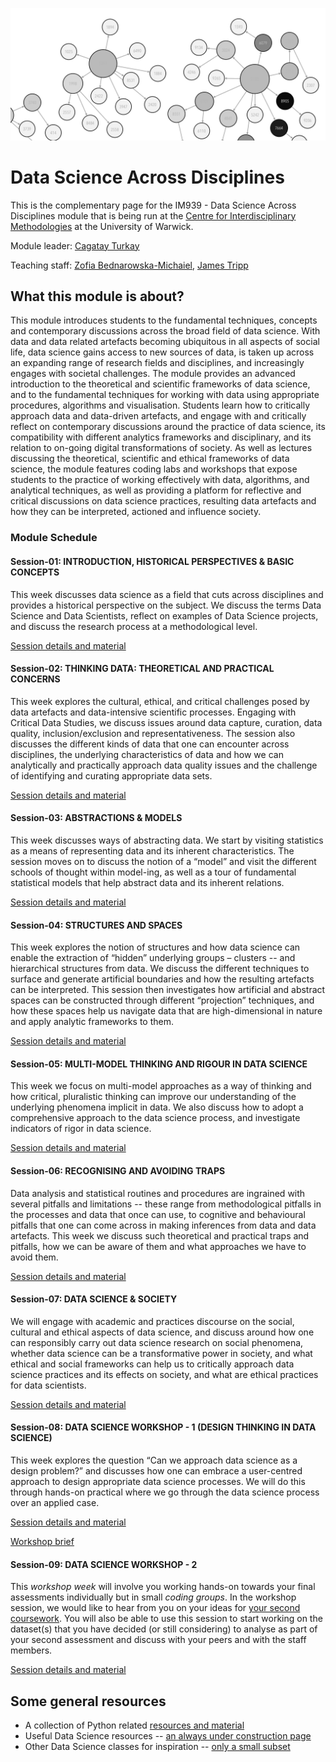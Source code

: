 ![teaser](images/teaser3.png)

# Data Science Across Disciplines

This is the complementary page for the IM939 - Data Science Across Disciplines module that is being run at the [Centre for Interdisciplinary Methodologies](https://warwick.ac.uk/fac/cross_fac/cim/) at the University of Warwick.

Module leader: [Cagatay Turkay](https://warwick.ac.uk/fac/cross_fac/cim/people/cagatay-turkay/)

Teaching staff: [Zofia Bednarowska-Michaiel](https://warwick.ac.uk/fac/cross_fac/cim/people/zofia-bednarowska-michaiel/), [James Tripp](https://warwick.ac.uk/fac/cross_fac/cim/people/james-tripp/)

## What this module is about?  

This module introduces students to the fundamental techniques, concepts and contemporary discussions across the broad field of data science. With data and data related artefacts becoming ubiquitous in all aspects of social life, data science gains access to new sources of data, is taken up across an expanding range of research fields and disciplines, and increasingly engages with societal challenges. The module provides an advanced introduction to the theoretical and scientific frameworks of data science, and to the fundamental techniques for working with data using appropriate procedures, algorithms and visualisation. Students learn how to critically approach data and data-driven artefacts, and engage with and critically reflect on contemporary discussions around the practice of data science, its compatibility with different analytics frameworks and disciplinary, and its relation to on-going digital transformations of society. As well as lectures discussing the theoretical, scientific and ethical frameworks of data science, the module features coding labs and workshops that expose students to the practice of working effectively with data, algorithms, and analytical techniques, as well as providing a platform for reflective and critical discussions on data science practices, resulting data artefacts and how they can be interpreted, actioned and influence society.

### Module Schedule  

#### Session-01: INTRODUCTION, HISTORICAL PERSPECTIVES & BASIC CONCEPTS 

This week discusses data science as a field that cuts across disciplines and provides a historical perspective on the subject. We discuss the terms Data Science and Data Scientists, reflect on examples of Data Science projects, and discuss the research process at a methodological level. 

[Session details and material](Sessions/session-01.html) 

#### Session-02: THINKING DATA: THEORETICAL AND PRACTICAL CONCERNS 

This week explores the cultural, ethical, and critical challenges posed by data artefacts and data-intensive scientific processes. Engaging with Critical Data Studies, we discuss issues around data capture, curation, data quality, inclusion/exclusion and representativeness. The session also discusses the different kinds of data that one can encounter across disciplines, the underlying characteristics of data and how we can analytically and practically approach data quality issues and the challenge of identifying and curating appropriate data sets.

[Session details and material](Sessions/session-02.html) 

#### Session-03: ABSTRACTIONS & MODELS 

This week discusses ways of abstracting data. We start by visiting statistics as a means of representing data and its inherent characteristics. The session moves on to discuss the notion of a “model” and visit the different schools of thought within model-ing, as well as a tour of fundamental statistical models that help abstract data and its inherent relations.

[Session details and material](Sessions/session-03.html) 

#### Session-04: STRUCTURES AND SPACES 

This week explores the notion of structures and how data science can enable the extraction of “hidden” underlying groups – clusters -- and hierarchical structures from data. We discuss the different techniques to surface and generate artificial boundaries and how the resulting artefacts can be interpreted. This session then investigates how artificial and abstract spaces can be constructed through different “projection” techniques, and how these spaces help us navigate data that are high-dimensional in nature and apply analytic frameworks to them.

[Session details and material](Sessions/session-04.html) 

#### Session-05: MULTI-MODEL THINKING AND RIGOUR IN DATA SCIENCE 

This week we focus on multi-model approaches as a way of thinking and how critical, pluralistic thinking can improve our understanding of the underlying phenomena implicit in data. We also discuss how to adopt a comprehensive approach to the data science process, and investigate indicators of rigor in data science.

[Session details and material](Sessions/session-05.html) 

#### Session-06: RECOGNISING AND AVOIDING TRAPS 

Data analysis and statistical routines and procedures are ingrained with several pitfalls and limitations -- these range from methodological pitfalls in the processes and data that once can use, to cognitive and behavioural pitfalls that one can come across in making inferences from data and data artefacts. This week we discuss such theoretical and practical traps and pitfalls, how we can be aware of them and what approaches we have to avoid them. 

[Session details and material](Sessions/session-06.html) 

#### Session-07: DATA SCIENCE & SOCIETY 

We will engage with academic and practices discourse on the social, cultural and ethical aspects of data science, and discuss around how one can responsibly carry out data science research on social phenomena, whether data science can be a transformative power in society, and what ethical and social frameworks can help us to critically approach data science practices and its effects on society, and what are ethical practices for data scientists.

[Session details and material](Sessions/session-07.html) 

#### Session-08: DATA SCIENCE WORKSHOP - 1 (DESIGN THINKING IN DATA SCIENCE)

This week explores the question “Can we approach data science as a design problem?” and discusses how one can embrace a user-centred approach to design appropriate data science processes. We will do this through hands-on practical where we go through the data science process over an applied case.

[Session details and material](Sessions/session-08.html) 

[Workshop brief](Sessions/session-08_WorkshopBrief.html) 

#### Session-09: DATA SCIENCE WORKSHOP - 2 

This *workshop week* will involve you working hands-on towards your final assessments individually but in small *coding groups*. In the workshop session, we would like to hear from you on your ideas for [your second coursework](https://moodle.warwick.ac.uk/mod/page/view.php?id=1162248). You will also be able to use this session to start working on the dataset(s) that you have decided (or still considering) to analyse as part of your second assessment and discuss with your peers and with the staff members.

 [Session details and material](Sessions/session-09.html) 



## Some general resources

- A collection of Python related [resources and material](Resources/PythonRelatedResources.html)
- Useful Data Science resources -- [an always under construction page](Resources/UsefulDSResources.html)
- Other Data Science classes for inspiration -- [only a small subset](Resources/InspirationalLinks.html)

